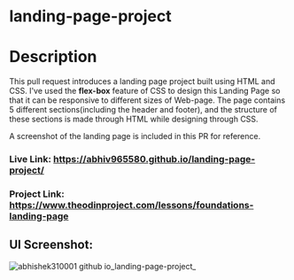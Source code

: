 # landing-page-project
# Description

This pull request introduces a landing page project built using HTML and CSS. I've used the **flex-box** feature of CSS to design this Landing Page so that it can be responsive to different sizes of Web-page.
The page contains 5 different sections(including the header and footer), and the structure of these sections is made through HTML while designing through CSS.

A screenshot of the landing page is included in this PR for reference.

### Live Link: https://abhiv965580.github.io/landing-page-project/
### Project Link: https://www.theodinproject.com/lessons/foundations-landing-page

## UI Screenshot:
![abhishek310001 github io_landing-page-project_](https://user-images.githubusercontent.com/128154648/228457981-cf51b5c8-913f-48c7-855e-64327bc3eca1.png)

